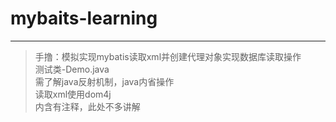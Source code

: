 # mybaits-learning
<hr>

>手撸：模拟实现mybatis读取xml并创建代理对象实现数据库读取操作<br>
测试类-Demo.java<br>
需了解java反射机制，java内省操作<br>
读取xml使用dom4j<br>
内含有注释，此处不多讲解

